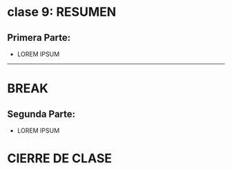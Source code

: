 # clase 9: RESUMEN

## Primera Parte: 

- LOREM IPSUM

---
# BREAK

## Segunda Parte:

- LOREM IPSUM

# CIERRE DE CLASE
